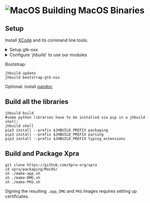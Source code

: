 # ![MacOS](../images/icons/osx.png) Building MacOS Binaries

## Setup
Install [XCode](https://developer.apple.com/xcode/) and its command line tools.

<details>
  <summary>Setup gtk-osx</summary>

Download the latest version of the [gtk-osx](https://wiki.gnome.org/Projects/GTK/OSX/Building) setup script and run it:
```shell
git clone https://github.com/Xpra-org/gtk-osx-build
cd gtk-osx-build
sh gtk-osx-setup.sh
```
This will have installed `jhbuild` in `~/.new_local/bin`, so let's add this to our `$PATH`:
```shell
export PATH=$PATH:~/.new_local/bin/
```
</details>
<details>
  <summary>Configure `jhbuild` to use our modules</summary>

```shell
ln -sf $(pwd)/gtk-osx-build/jhbuildrc-gtk-osx ~/.config/jhbuildrc
ln -sf $(pwd)/gtk-osx-build/jhbuildrc-custom ~/.config/jhbuildrc-custom
```
</details>

Bootstrap:
```shell
jhbuild update
jhbuild bootstrap-gtk-osx
```

Optional: install [pandoc](https://pandoc.org/installing.html#macos)

## Build all the libraries
```shell
jhbuild build
#some python libraries have to be installed via pip in a jhbuild shell:
jhbuild shell
pip3 install --prefix $JHBUILD_PREFIX packaging
pip3 install --prefix $JHBUILD_PREFIX parsing
pip3 install --prefix $JHBUILD_PREFIX typing_extensions
```

## Build and Package Xpra
```shell
git clone https://github.com/Xpra-org/xpra
cd xpra/packaging/MacOS/
sh ./make-app.sh
sh ./make-DMG.sh
sh ./make-PKG.sh
```
Signing the resulting `.app`, `DMG` and `PKG` images requires setting up certificates.

